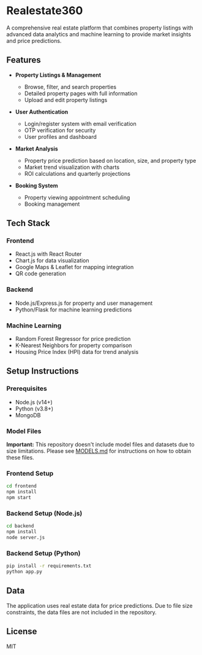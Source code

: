 # Realestate360

A comprehensive real estate platform that combines property listings with advanced data analytics and machine learning to provide market insights and price predictions.

## Features

- **Property Listings & Management**
  - Browse, filter, and search properties
  - Detailed property pages with full information
  - Upload and edit property listings

- **User Authentication**
  - Login/register system with email verification
  - OTP verification for security
  - User profiles and dashboard

- **Market Analysis**
  - Property price prediction based on location, size, and property type
  - Market trend visualization with charts
  - ROI calculations and quarterly projections

- **Booking System**
  - Property viewing appointment scheduling
  - Booking management

## Tech Stack

### Frontend
- React.js with React Router
- Chart.js for data visualization
- Google Maps & Leaflet for mapping integration
- QR code generation

### Backend
- Node.js/Express.js for property and user management
- Python/Flask for machine learning predictions

### Machine Learning
- Random Forest Regressor for price prediction
- K-Nearest Neighbors for property comparison
- Housing Price Index (HPI) data for trend analysis

## Setup Instructions

### Prerequisites
- Node.js (v14+)
- Python (v3.8+)
- MongoDB

### Model Files
**Important:** This repository doesn't include model files and datasets due to size limitations. 
Please see [MODELS.md](MODELS.md) for instructions on how to obtain these files.

### Frontend Setup
```bash
cd frontend
npm install
npm start
```

### Backend Setup (Node.js)
```bash
cd backend
npm install
node server.js
```

### Backend Setup (Python)
```bash
pip install -r requirements.txt
python app.py
```

## Data
The application uses real estate data for price predictions. Due to file size constraints, the data files are not included in the repository.

## License
MIT